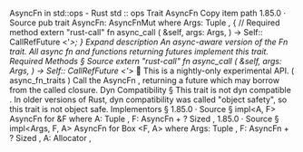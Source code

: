 AsyncFn in std::ops - Rust
std
::
ops
Trait
AsyncFn
Copy item path
1.85.0
·
Source
pub trait AsyncFn<Args>:
AsyncFnMut
<Args>
where
    Args:
Tuple
,
{
    // Required method
    extern "rust-call" fn
async_call
(
        &self,
        args: Args,
    ) -> Self::
CallRefFuture
<'_>;
}
Expand description
An async-aware version of the
Fn
trait.
All
async fn
and functions returning futures implement this trait.
Required Methods
§
Source
extern "rust-call" fn
async_call
(
    &self,
    args: Args,
) -> Self::
CallRefFuture
<'_>
🔬
This is a nightly-only experimental API. (
async_fn_traits
)
Call the
AsyncFn
, returning a future which may borrow from the called closure.
Dyn Compatibility
§
This trait is
not
dyn compatible
.
In older versions of Rust, dyn compatibility was called "object safety", so this trait is not object safe.
Implementors
§
1.85.0
·
Source
§
impl<A, F>
AsyncFn
<A> for
&F
where
    A:
Tuple
,
    F:
AsyncFn
<A> + ?
Sized
,
1.85.0
·
Source
§
impl<Args, F, A>
AsyncFn
<Args> for
Box
<F, A>
where
    Args:
Tuple
,
    F:
AsyncFn
<Args> + ?
Sized
,
    A:
Allocator
,